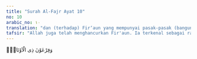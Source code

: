 ```yaml
---
title: "Surah Al-Fajr Ayat 10"
no: 10
arabic_no: ١٠
translation: "dan (terhadap) Fir‘aun yang mempunyai pasak-pasak (bangunan yang besar),"
tafsir: "Allah juga telah menghancurkan Fir'aun. Ia terkenal sebagai raja yang zalim bahkan memandang dirinya tuhan bangsa Mesir. Bangsa ini di bawah Fir'aun juga telah mencapai peradaban yang tinggi, di antara buktinya adalah kemampuan mereka membangun piramid-piramid yang merupakan salah satu keajaiban dunia sampai sekarang. Mereka juga telah memiliki angkatan bersenjata yang besar. Akan tetapi, semuanya itu juga sudah dihancurleburkan Allah sehingga sekarang mereka hanya tinggal nama untuk dikenang."
---
```

وَفِرْعَوْنَ ذِى الْاَوْتَادِۖ